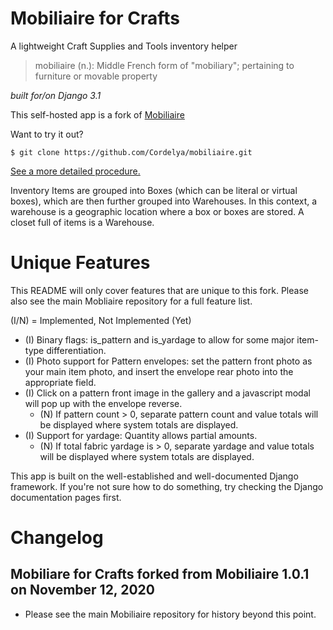 # Mobiliaire for Crafts
A lightweight Craft Supplies and Tools inventory helper

> mobiliaire (n.): Middle French form of "mobiliary"; pertaining to furniture or movable property

*built for/on Django 3.1*

This self-hosted app is a fork of [Mobiliaire](https://github.com/Cordelya/mobiliaire)

Want to try it out? 

````
$ git clone https://github.com/Cordelya/mobiliaire.git
````
[See a more detailed procedure.](https://github.com/Cordelya/mobiliaire/wiki/getStarted)

Inventory Items are grouped into Boxes (which can be literal or virtual boxes), which are then further grouped into Warehouses. In this context, a warehouse is a geographic location where a box or boxes are stored. A closet full of items is a Warehouse. 

# Unique Features
This README will only cover features that are unique to this fork. Please also see the main Mobliaire repository for a full feature list.

(I/N) = Implemented, Not Implemented (Yet)

* (I) Binary flags: is_pattern and is_yardage to allow for some major item-type differentiation.
* (I) Photo support for Pattern envelopes: set the pattern front photo as your main item photo, and insert the envelope rear photo into the appropriate field. 
* (I) Click on a pattern front image in the gallery and a javascript modal will pop up with the envelope reverse.
  * (N) If pattern count > 0, separate pattern count and value totals will be displayed where system totals are displayed.
* (I) Support for yardage: Quantity allows partial amounts. 
  * (N) If total fabric yardage is > 0, separate yardage and value totals will be displayed where system totals are displayed.

This app is built on the well-established and well-documented Django framework. If you're not sure how to do something, try checking the Django documentation pages first.

# Changelog #
## Mobiliare for Crafts forked from Mobiliaire 1.0.1 on November 12, 2020

* Please see the main Mobiliaire repository for history beyond this point.
